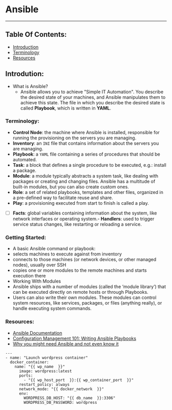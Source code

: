 # Ansible

***************************
## Table Of Contents: 
  - [Introduction](Ansible.md#introdution)
  - [Terminology](Ansible.md#terminology)
  - [Resources](Ansible.md#Resources)

## Introdution:
- What is Ansible?
  - Ansible allows you to achieve "Simple IT Automation". You describe the desired state of your machines, and Ansible manipulates them to achieve this state. The file in which you describe the desired state is called **Playbook**, which is written in **YAML**.

### Terminology:
- **Control Node**: the machine where Ansible is installed, responsible for running the provisioning on the servers you are managing.
- **Inventory**: an `INI` file that contains information about the servers you are managing.
- **Playbook**: a `YAML` file containing a series of procedures that should be automated.
- **Task**: a block that defines a single procedure to be executed, e.g.: install a package.
- **Module**: a module typically abstracts a system task, like dealing with packages or creating and changing files. Ansible has a multitude of built-in modules, but you can also create custom ones.
- **Role**: a set of related playbooks, templates and other files, organized in a pre-defined way to facilitate reuse and share.
- **Play**: a provisioning executed from start to finish is called a play.
- [ ] **Facts**: global variables containing information about the system, like network interfaces or operating system.- **Handlers**: used to trigger service status changes, like restarting or reloading a service.

### Getting Started:
- A basic Ansible command or playbook:
- selects machines to execute against from inventory
- connects to those machines (or network devices, or other managed nodes), usually over SSH
- copies one or more modules to the remote machines and starts execution there
- Working With Modules
- Ansible ships with a number of modules (called the ‘module library’) that can be executed directly on remote hosts or through Playbooks.
- Users can also write their own modules. These modules can control system resources, like services, packages, or files (anything really), or handle executing system commands.

### Resources:
- [Ansible Documentation](https://docs.ansible.com/)
- [Configuration Management 101: Writing Ansible Playbooks](https://www.digitalocean.com/community/tutorials/configuration-management-101-writing-ansible-playbooks)
- [Why you might need Ansible and not even know it](https://www.freecodecamp.org/news/why-you-might-need-ansible-and-not-even-know-it-d33b6e4b2ebe/)

``` Ansible
---
- name: "Launch wordpress container"
  docker_container:
    name: "{{ wp_name  }}"
      image: wordpress:latest
      ports:
        - "{{ wp_host_port  }}:{{ wp_container_port  }}"
      restart_policy: always
      network_mode: "{{ docker_network  }}"
      env:
        WORDPRESS_DB_HOST: "{{ db_name  }}:3306"
        WORDPRESS_DB_PASSWORD: wordpress
```
